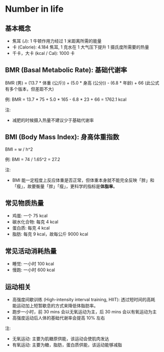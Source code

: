 # Number in life

## 基本概念

- 焦耳 (J): 1 牛顿作用力经过 1 米距离所需的能量
- 卡 (Calorie): 4.184 焦耳, 1 克水在 1 大气压下提升 1 摄氏度所需要的热量
- 千卡，大卡 (kcal / Cal): 1000 卡

## BMR (Basal Metabolic Rate): 基础代谢率

BMR (男) = (13.7 * 体重 (公斤)) + (5.0 * 身高 (公分)) - (6.8 * 年龄) + 66 (此公式有多个版本，但差距不大) 

例: BMR = 13.7 * 75 + 5.0 * 165 - 6.8 * 23 + 66 = 1762.1 kcal

注: 

- 减肥的时候摄入热量不建议少于基础代谢率

## BMI (Body Mass Index): 身高体重指数

BMI = w / h^2

例: BMI = 74 / 1.65^2 = 27.2

注: 

- BMI 能一定程度上反应体重是否正常，但体重本身就不能完全反映「胖」和「瘦」，故要衡量「胖」「瘦」，更科学的指标是**体脂率**。

## 常见物质热量

- 鸡蛋: 一个 75 kcal
- 碳水化合物: 每克 4 kcal
- 蛋白质: 每克 4 kcal
- 脂肪: 每克 9 kcal，故每公斤 9000 kcal

## 常见活动消耗热量

- 睡觉: 一小时 100 kcal
- 慢跑: 一小时 600 kcal

## 运动相关

- 高强度间歇训练 (High-intensity interval training, HIIT): 透过短时间的高耗能运动加上短暂歇息的方式来降低体脂肪率。
- 跑步一小时，前 30 mins 会以无氧运动为主，后 30 mins 会以有氧运动为主
- 高强度运动后人体的基础代谢率会提高 10% 左右

注: 

- 无氧运动: 主要为肌糖原供能，该运动会使肌肉发达
- 有氧运动: 主要为糖，脂肪，蛋白质供能，该运动能够减脂